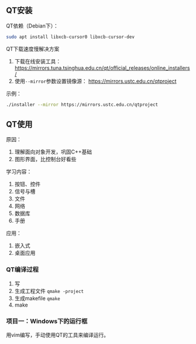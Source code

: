 ## QT安装

QT依赖（Debian下）：

```bash
sudo apt install libxcb-cursor0 libxcb-cursor-dev
```

QT下载速度慢解决方案
1. 下载在线安装工具：https://mirrors.tuna.tsinghua.edu.cn/qt/official_releases/online_installers/
2. 使用`--mirror`参数设置镜像源： https://mirrors.ustc.edu.cn/qtproject

示例：

```bash
./installer --mirror https://mirrors.ustc.edu.cn/qtproject
```

## QT使用

原因：

1. 理解面向对象开发，巩固C++基础
2. 图形界面，比控制台好看些

学习内容：
1. 按钮、控件
2. 信号与槽
3. 文件
4. 网络
5. 数据库
6. 手册

应用：
1. 嵌入式
2. 桌面应用

### QT编译过程

1. 写
2. 生成工程文件 `qmake -project`
3. 生成makefile `qmake`
4. make

### 项目一：Windows下的运行框

用vim编写，手动使用QT的工具来编译运行。